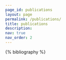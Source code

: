 ```yaml
---
page_id: publications
layout: page
permalink: /publications/
title: publications
description:
nav: true
nav_order: 2
---
```


<!-- _pages/publications.md -->
<div class="publications">

{% bibliography %}

</div>
